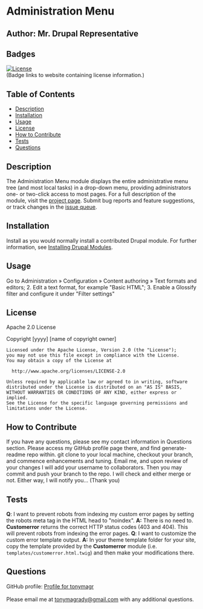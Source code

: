 # Administration Menu

  ## Author: Mr. Drupal Representative

  ## Badges
  [![License](https://img.shields.io/badge/License-Apache_2.0-blue.svg)](https://opensource.org/licenses/Apache-2.0) <br>
  (Badge links to website containing license information.)

  ## Table of Contents
  - [Description](#description)
  - [Installation](#installation)
  - [Usage](#usage)
  - [License](#license)
  - [How to Contribute](#how-to-contribute)
  - [Tests](#tests)
  - [Questions](#questions)

  ## Description
  The Administration Menu module displays the entire administrative menu tree (and most local tasks) in a drop-down menu, providing administrators one- or two-click access to most pages. For a full description of the module, visit the [project page](https://www.drupal.org/project/admin_menu). Submit bug reports and feature suggestions, or track changes in the [issue queue](https://www.drupal.org/project/issues/admin_menu). 

  ## Installation
  Install as you would normally install a contributed Drupal module. For further information, see [Installing Drupal Modules](https://www.drupal.org/docs/extending-drupal/installing-drupal-modules).

  ## Usage
  Go to Administration » Configuration » Content authoring » Text formats and editors; 2. Edit a text format, for example "Basic HTML"; 3. Enable a Glossify filter and configure it under "Filter settings"

  ## License
  Apache 2.0 License

  Copyright [yyyy] [name of copyright owner]

    Licensed under the Apache License, Version 2.0 (the "License");
    you may not use this file except in compliance with the License.
    You may obtain a copy of the License at
 
      http://www.apache.org/licenses/LICENSE-2.0
 
    Unless required by applicable law or agreed to in writing, software
    distributed under the License is distributed on an "AS IS" BASIS,
    WITHOUT WARRANTIES OR CONDITIONS OF ANY KIND, either express or implied.
    See the License for the specific language governing permissions and
    limitations under the License.

  ## How to Contribute
  If you have any questions, please see my contact information in Questions section. Please access my GitHub profile page there, and find generate-readme repo within. git clone to your local machine, checkout your branch, and commence enhancements and tuning. Email me, and upon review of your changes I will add your username to collaborators. Then you may commit and push your branch to the repo. I will check and either merge or not. Either way, I will notify you...  (Thank you)

  ## Tests
  **Q**: I want to prevent robots from indexing my custom error pages by setting the robots meta tag in the HTML head to "noindex". **A:** There is no need to. **Customerror** returns the correct HTTP status codes (403 and 404). This will prevent robots from indexing the error pages. **Q**: I want to customize the custom error template output. **A:** In your theme template folder for your site, copy the template provided by the **Customerror** module (i.e. `templates/customerror.html.twig`) and then make your modifications there.

  ## Questions
  GitHub profile: [Profile for tonymagr](https://github.com/tonymagr) <br> <br>
  Please email me at tonymagrady@gmail.com with any additional questions.
  